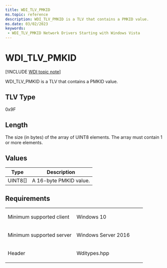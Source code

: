 ```yaml
---
title: WDI_TLV_PMKID
ms.topic: reference
description: WDI_TLV_PMKID is a TLV that contains a PMKID value.
ms.date: 03/02/2023
keywords:
 - WDI_TLV_PMKID Network Drivers Starting with Windows Vista
---
```


# WDI\_TLV\_PMKID

[!INCLUDE [WDI topic note](../includes/wdi-version-warning.md)]


WDI\_TLV\_PMKID is a TLV that contains a PMKID value.

## TLV Type


0x9F

## Length


The size (in bytes) of the array of UINT8 elements. The array must contain 1 or more elements.

## Values


| Type      | Description            |
|-----------|------------------------|
| UINT8\[\] | A 16-byte PMKID value. |

 

## Requirements

<table>
<colgroup>
<col width="50%" />
<col width="50%" />
</colgroup>
<tbody>
<tr class="odd">
<td><p>Minimum supported client</p></td>
<td><p>Windows 10</p></td>
</tr>
<tr class="even">
<td><p>Minimum supported server</p></td>
<td><p>Windows Server 2016</p></td>
</tr>
<tr class="odd">
<td><p>Header</p></td>
<td>Wditypes.hpp</td>
</tr>
</tbody>
</table>

 

 




